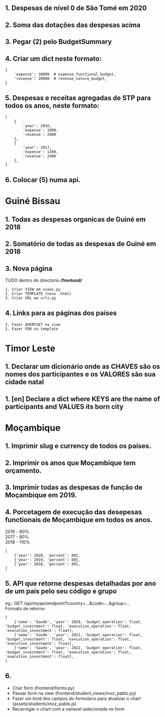 ## 1. Despesas de nível 0 de São Tomé em 2020

## 2. Soma das dotações das despesas acima 

## 3. Pegar (2) pelo BudgetSummary

## 4. Criar um dict neste formato:
    {
        'expense': 10000  # expense_functional_budget,
        'revenue': 20000  # revenue_nature_budget,
    }
    
## 5. Despesas e receitas agregadas de STP para todos os anos, neste formato:
    [
        {
            'year': 2016,
            'expense': 1000,
            'revenue': 2000
        },
        {
            'year': 2017,
            'expense': 1300,
            'revenue': 2400
        },
    ]
   
## 6. Colocar (5) numa api.



# Guiné Bissau

## 1. Todas as despesas organicas de Guiné em 2018

## 2. Somatório de todas as despesas de Guiné em 2018

## 3. Nova página

TUDO dentro do directorio **/frontend/**
 
    1. Criar VIEW em views.py 
    2. Criar TEMPLATE (novo .html)
    3. Criar URL em urls.py
    
## 4. Links para as páginas dos países
    1. Fazer QUERYSET na view 
    2. Fazer FOR no template
    

# Timor Leste

## 1. Declarar um dicionário onde as CHAVES são os nomes dos participantes e os VALORES são sua cidade natal

## 1. [en] Declare a dict where KEYS are the name of participants and VALUES its born city


# Moçambique

## 1. Imprimir slug e currency de todos os países.

## 2. Imprimir os anos que Moçambique tem orçamento.

## 3. Imprimir todas as despesas de função de Moçambique em 2019.

## 4. Porcetagem de execução das desepesas functionais de Moçambique em todos os anos.

2016 - 80%\
2017 - 90%\
2018 - 110%

```
[
    {'year': 2020, 'percent': 80},
    {'year': 2019, 'percent': 80},
    {'year': 2018, 'percent': 80},
]
```

## 5. API que retorne despesas detalhadas por ano de um pais pelo seu código e grupo
eg.: GET /api/myapi/endpoint?country=...&code=...&group=...\
Formato de retorno:
```
[
    {'name': 'Saude', 'year': 2020, 'budget_operation': float, 'budget_investment': float, 'execution_operation': float, 'execution_investment': float},
    {'name': 'Saude', 'year': 2021, 'budget_operation': float, 'budget_investment': float, 'execution_operation': float, 'execution_investment': float},
    {'name': 'Saude', 'year': 2022, 'budget_operation': float, 'budget_investment': float, 'execution_operation': float, 'execution_investment': float},
]
```

## 6. 
-   Criar form (frontend/forms.py)
-   Passar form na view (frontend/student_views/moz_pablo.py)
-   Fazer um bind dos campos do formulario para atualizar o chart (assets/students/moz_pablo.js)
-   Recarregar o chart com a variavel selecionada no form
